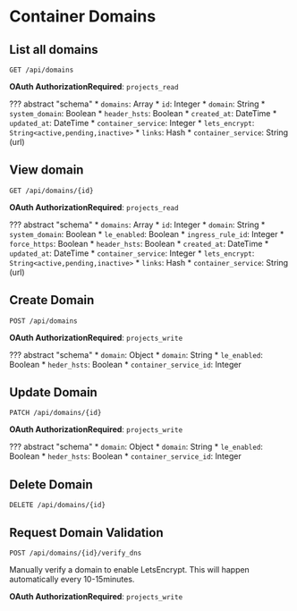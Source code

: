 # Container Domains

## List all domains

`GET /api/domains`

**OAuth AuthorizationRequired**: `projects_read`

??? abstract "schema"
    * `domains`: Array
        * `id`: Integer
        * `domain`: String
        * `system_domain`: Boolean
        * `header_hsts`: Boolean
        * `created_at`: DateTime
        * `updated_at`: DateTime
        * `container_service`: Integer
        * `lets_encrypt`: `String<active,pending,inactive>`
        * `links`: Hash
            * `container_service`: String (url)


## View domain

`GET /api/domains/{id}`

**OAuth AuthorizationRequired**: `projects_read`

??? abstract "schema"
    * `domains`: Array
        * `id`: Integer
        * `domain`: String
        * `system_domain`: Boolean
        * `le_enabled`: Boolean
        * `ingress_rule_id`: Integer
        * `force_https`: Boolean
        * `header_hsts`: Boolean
        * `created_at`: DateTime
        * `updated_at`: DateTime
        * `container_service`: Integer
        * `lets_encrypt`: `String<active,pending,inactive>`
        * `links`: Hash
            * `container_service`: String (url)


## Create Domain

`POST /api/domains`

**OAuth AuthorizationRequired**: `projects_write`

??? abstract "schema"
    * `domain`: Object
        * `domain`: String
        * `le_enabled`: Boolean
        * `heder_hsts`: Boolean
        * `container_service_id`: Integer

## Update Domain

`PATCH /api/domains/{id}`

**OAuth AuthorizationRequired**: `projects_write`

??? abstract "schema"
    * `domain`: Object
        * `domain`: String
        * `le_enabled`: Boolean
        * `heder_hsts`: Boolean
        * `container_service_id`: Integer

## Delete Domain

`DELETE /api/domains/{id}`


## Request Domain Validation

`POST /api/domains/{id}/verify_dns`

Manually verify a domain to enable LetsEncrypt. This will happen automatically every 10-15minutes.

**OAuth AuthorizationRequired**: `projects_write`
